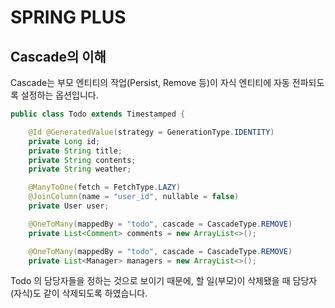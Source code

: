 # SPRING PLUS
## Cascade의 이해
Cascade는 부모 엔티티의 작업(Persist, Remove 등)이 자식 엔티티에 자동 전파되도록 설정하는 옵션입니다.

```java
public class Todo extends Timestamped {

    @Id @GeneratedValue(strategy = GenerationType.IDENTITY)
    private Long id;
    private String title;
    private String contents;
    private String weather;

    @ManyToOne(fetch = FetchType.LAZY)
    @JoinColumn(name = "user_id", nullable = false)
    private User user;

    @OneToMany(mappedBy = "todo", cascade = CascadeType.REMOVE)
    private List<Comment> comments = new ArrayList<>();

    @OneToMany(mappedBy = "todo", cascade = CascadeType.REMOVE)
    private List<Manager> managers = new ArrayList<>();

```
Todo 의 담당자들을 정하는 것으로 보이기 때문에, 할 일(부모)이 삭제됐을 때 담당자(자식)도 같이 삭제되도록 하였습니다.
